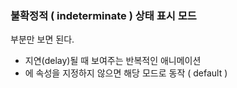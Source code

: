 ### 불확정적 ( indeterminate ) 상태 표시 모드

<ProgressBar> 부분만 보면 된다.

+ 지연(delay)될 때 보여주는 반복적인 애니메이션
+ <ProgressBar>에 속성을 지정하지 않으면 해당 모드로 동작 ( default )
